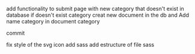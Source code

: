 add functionality to submit page with new category that doesn't exist in database
if doesn't exist category creat new document in the db and Add name category in document category


commit

fix style of the svg icon
add sass 
add estructure of file sass
